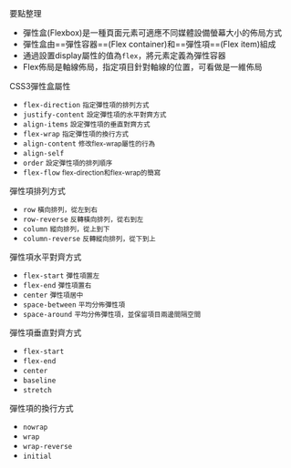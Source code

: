 要點整理
- 彈性盒(Flexbox)是一種頁面元素可適應不同媒體設備螢幕大小的佈局方式
- 彈性盒由==彈性容器==(Flex container)和==彈性項==(Flex item)組成
- 通過設置display屬性的值為`flex`，將元素定義為彈性容器
- Flex佈局是軸線佈局，指定項目針對軸線的位置，可看做是一維佈局

CSS3彈性盒屬性
- `flex-direction` <small>指定彈性項的排列方式</small>
- `justify-content` <small>設定彈性項的水平對齊方式</small>
- `align-items` <small>設定彈性項的垂直對齊方式</small>
- `flex-wrap` <small>指定彈性項的換行方式</small>
- `align-content` <small>修改flex-wrap屬性的行為</small>
- `align-self`
- `order` <small>設定彈性項的排列順序</small>
- `flex-flow` <small>flex-direction和flex-wrap的簡寫</small>

彈性項排列方式
- `row` <small>橫向排列，從左到右</small>
- `row-reverse` <small>反轉橫向排列，從右到左</small>
- `column` <small>縱向排列，從上到下</small>
- `column-reverse` <small>反轉縱向排列，從下到上</small>

彈性項水平對齊方式
- `flex-start` <small>彈性項置左</small>
- `flex-end` <small>彈性項置右</small>
- `center` <small>彈性項居中</small>
- `space-between` <small>平均分佈彈性項</small>
- `space-around` <small>平均分佈彈性項，並保留項目兩邊間隔空間</small>

彈性項垂直對齊方式
- `flex-start`
- `flex-end`
- `center`
- `baseline`
- `stretch`

彈性項的換行方式
- `nowrap`
- `wrap`
- `wrap-reverse`
- `initial`